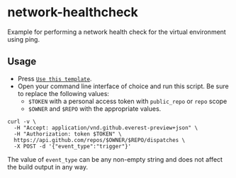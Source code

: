 # network-healthcheck
Example for performing a network health check for the virtual environment using ping.

## Usage

* Press [`Use this template`](https://help.github.com/en/github/creating-cloning-and-archiving-repositories/creating-a-repository-from-a-template).
* Open your command line interface of choice and run this script. Be sure to replace the following values:
  * `$TOKEN` with a personal access token with `public_repo` or `repo` scope
  * `$OWNER` and `$REPO` with the appropriate values.

```shell
curl -v \
  -H "Accept: application/vnd.github.everest-preview+json" \
  -H "Authorization: token $TOKEN" \
  https://api.github.com/repos/$OWNER/$REPO/dispatches \
  -X POST -d '{"event_type":"trigger"}'
```
The value of `event_type` can be any non-empty string and does not affect the build output in any way.
